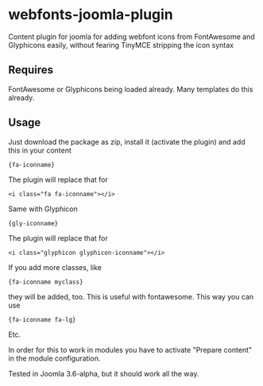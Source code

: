 # webfonts-joomla-plugin
Content plugin for joomla for adding webfont icons from FontAwesome and Glyphicons easily, without fearing TinyMCE stripping the icon syntax

## Requires
FontAwesome or Glyphicons being loaded already. Many templates do this already.

## Usage
Just download the package as zip, install it (activate the plugin) and add this in your content 

```
{fa-iconname}
```
The plugin will replace that for
```
<i class="fa fa-iconname"></i>
```
Same with Glyphicon
```
{gly-iconname}
```
The plugin will replace that for
```
<i class="glyphicon glyphicon-iconname"></i>
```

If you add more classes, like 
```
{fa-iconname myclass}
```
they will be added, too. 
This is useful with fontawesome. This way you can use 
```
{fa-iconname fa-lg}
```
Etc.

In order for this to work in modules you have to activate "Prepare content" in the module configuration.

Tested in Joomla 3.6-alpha, but it should work all the way.
